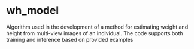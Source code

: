 # wh_model
Algorithm used in the development of a method for estimating weight and height from multi-view images of an individual. The code supports both training and inference based on provided examples
